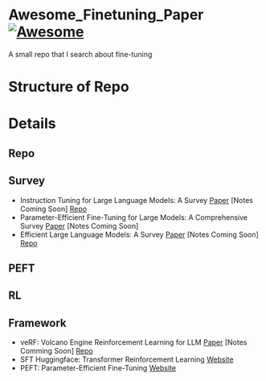 # Awesome_Finetuning_Paper [![Awesome](https://awesome.re/badge.svg)](https://awesome.re)

A small repo that I search about fine-tuning

# Structure of Repo

# Details

## Repo

## Survey

- Instruction Tuning for Large Language Models: A Survey [Paper](https://arxiv.org/pdf/2308.10792) [Notes Coming Soon] [Repo](https://github.com/xiaoya-li/Instruction-Tuning-Survey)
- Parameter-Efficient Fine-Tuning for Large Models: A Comprehensive Survey [Paper](https://arxiv.org/pdf/2403.14608) [Notes Coming Soon]
- Efficient Large Language Models: A Survey [Paper](https://arxiv.org/pdf/2312.03863) [Notes Coming Soon] [Repo](https://github.com/AIoT-MLSys-Lab/Efficient-LLMs-Survey)

## PEFT

## RL

## Framework

- veRF: Volcano Engine Reinforcement Learning for LLM [Paper](https://arxiv.org/pdf/2409.19256v2) [Notes Comming Soon] [Repo](https://github.com/volcengine/verl)
- SFT Huggingface: Transformer Reinforcement Learning [Website](https://huggingface.co/docs/trl/index)
- PEFT: Parameter-Efficient Fine-Tuning [Website](https://huggingface.co/docs/peft/index)
